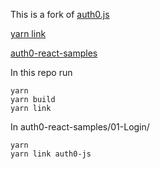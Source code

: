 
This is a fork of
[auth0.js](https://github.com/auth0/auth0.js)

[yarn link](https://yarnpkg.com/en/docs/cli/link)

[auth0-react-samples](https://github.com/stormasm/auth0-react-samples)

In this repo run

```
yarn
yarn build
yarn link
```

In auth0-react-samples/01-Login/

```
yarn
yarn link auth0-js
```
